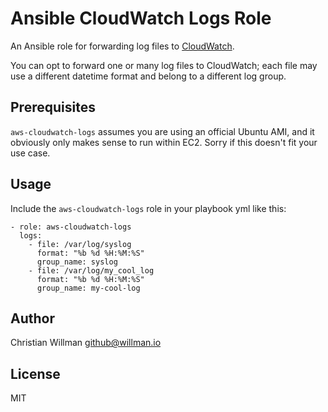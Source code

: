 # Ansible CloudWatch Logs Role
An Ansible role for forwarding log files to [CloudWatch](http://docs.aws.amazon.com/AmazonCloudWatch/latest/DeveloperGuide/WhatIsCloudWatchLogs.html).

You can opt to forward one or many log files to CloudWatch; each file may use a different datetime format and belong to a different log group.

## Prerequisites
`aws-cloudwatch-logs` assumes you are using an official Ubuntu AMI, and it obviously only makes sense to run within EC2. Sorry if this doesn't fit your use case.

## Usage
Include the `aws-cloudwatch-logs` role in your playbook yml like this:

    - role: aws-cloudwatch-logs
      logs:
        - file: /var/log/syslog
          format: "%b %d %H:%M:%S"
          group_name: syslog
        - file: /var/log/my_cool_log
          format: "%b %d %H:%M:%S"
          group_name: my-cool-log

## Author
Christian Willman <github@willman.io>

## License
MIT
